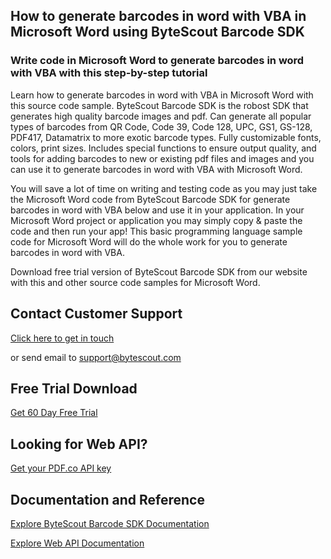 ## How to generate barcodes in word with VBA in Microsoft Word using ByteScout Barcode SDK

### Write code in Microsoft Word to generate barcodes in word with VBA with this step-by-step tutorial

Learn how to generate barcodes in word with VBA in Microsoft Word with this source code sample. ByteScout Barcode SDK is the robost SDK that generates high quality barcode images and pdf. Can generate all popular types of barcodes from QR Code, Code 39, Code 128, UPC, GS1, GS-128, PDF417, Datamatrix to more exotic barcode types. Fully customizable fonts, colors, print sizes. Includes special functions to ensure output quality, and tools for adding barcodes to new or existing pdf files and images and you can use it to generate barcodes in word with VBA with Microsoft Word.

You will save a lot of time on writing and testing code as you may just take the Microsoft Word code from ByteScout Barcode SDK for generate barcodes in word with VBA below and use it in your application. In your Microsoft Word project or application you may simply copy & paste the code and then run your app! This basic programming language sample code for Microsoft Word will do the whole work for you to generate barcodes in word with VBA.

Download free trial version of ByteScout Barcode SDK from our website with this and other source code samples for Microsoft Word.

## Contact Customer Support

[Click here to get in touch](https://bytescout.zendesk.com/hc/en-us/requests/new?subject=ByteScout%20Barcode%20SDK%20Question)

or send email to [support@bytescout.com](mailto:support@bytescout.com?subject=ByteScout%20Barcode%20SDK%20Question) 

## Free Trial Download

[Get 60 Day Free Trial](https://bytescout.com/download/web-installer?utm_source=github-readme)

## Looking for Web API? 

[Get your PDF.co API key](https://pdf.co/documentation/api?utm_source=github-readme)

## Documentation and Reference

[Explore ByteScout Barcode SDK Documentation](https://bytescout.com/documentation/index.html?utm_source=github-readme)

[Explore Web API Documentation](https://pdf.co/documentation/api?utm_source=github-readme)